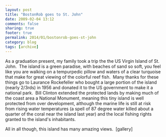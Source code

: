 ```yaml
---
layout: post
title: "BostonRob goes to St. John"
date: 2009-02-04 13:12
comments: false
sharing: true
footer: true
permalink: 2014/01/bostonrob-goes-st-john
category: blog
tags: [archive]
---
```

As a graduation present, my family took a trip the the US Virgin Island of St. John.  The island is a green paradise, with beaches of sand so soft, you feel like you are walking on a tempurpedic pillow and waters of a clear turquoise that make for great viewing of the colorful reef fish.  Many thanks for these things go to Laurance Rockefeller who bought a large portion of the island (nearly 2/3rds) in 1956 and donated it to the US government to make it a national park.  Bill Clinton extended the protected lands by making much of the coast area a National Monument, meaning this tiny island is well protected from over development, although the marine life is still at risk from rising water temperatures (a spell of 87 degree water killed about a quarter of the coral near the island last year) and the local fishing rights granted to the island's inhabitants.

All in all though, this island has many amazing views.  [gallery] 